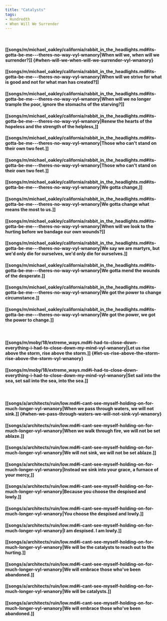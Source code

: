 ```yaml
---
title: "Catalysts"
tags:
- Hundredth
- When Will We Surrender
---
```

&nbsp;
#### [[songs/m/michael_oakley/california/rabbit_in_the_headlights.md#its-gotta-be-me---theres-no-way-vyl-wnanory|When will we, when will we surrender?]] {#when-will-we-when-will-we-surrender-vyl-wnanory}
#### [[songs/m/michael_oakley/california/rabbit_in_the_headlights.md#its-gotta-be-me---theres-no-way-vyl-wnanory|When will we strive for what is good and not for what man has created?]]
#### [[songs/m/michael_oakley/california/rabbit_in_the_headlights.md#its-gotta-be-me---theres-no-way-vyl-wnanory|When will we no longer trample the poor, ignore the stomachs of the starving?]]
#### [[songs/m/michael_oakley/california/rabbit_in_the_headlights.md#its-gotta-be-me---theres-no-way-vyl-wnanory|Renew the hearts of the hopeless and the strength of the helpless,]]
#### [[songs/m/michael_oakley/california/rabbit_in_the_headlights.md#its-gotta-be-me---theres-no-way-vyl-wnanory|Those who can't stand on their own two feet.]]
#### [[songs/m/michael_oakley/california/rabbit_in_the_headlights.md#its-gotta-be-me---theres-no-way-vyl-wnanory|Those who can't stand on their own two feet.]]
#### [[songs/m/michael_oakley/california/rabbit_in_the_headlights.md#its-gotta-be-me---theres-no-way-vyl-wnanory|We gotta change,]]
#### [[songs/m/michael_oakley/california/rabbit_in_the_headlights.md#its-gotta-be-me---theres-no-way-vyl-wnanory|We gotta change what means the most to us.]]
#### [[songs/m/michael_oakley/california/rabbit_in_the_headlights.md#its-gotta-be-me---theres-no-way-vyl-wnanory|When will we look to the hurting before we bandage our own wounds?]]
#### [[songs/m/michael_oakley/california/rabbit_in_the_headlights.md#its-gotta-be-me---theres-no-way-vyl-wnanory|We say we are martyrs, but we'd only die for ourselves, we'd only die for ourselves.]]
#### [[songs/m/michael_oakley/california/rabbit_in_the_headlights.md#its-gotta-be-me---theres-no-way-vyl-wnanory|We gotta mend the wounds of the desperate.]]
#### [[songs/m/michael_oakley/california/rabbit_in_the_headlights.md#its-gotta-be-me---theres-no-way-vyl-wnanory|We got the power to change circumstance.]]
#### [[songs/m/michael_oakley/california/rabbit_in_the_headlights.md#its-gotta-be-me---theres-no-way-vyl-wnanory|We got the power, we got the power to change.]]
&nbsp;
#### [[songs/m/moby/18/extreme_ways.md#i-had-to-close-down-everything-i-had-to-close-down-my-mind-vyl-wnanory|Let us rise above the storm, rise above the storm.]] {#let-us-rise-above-the-storm-rise-above-the-storm-vyl-wnanory}
#### [[songs/m/moby/18/extreme_ways.md#i-had-to-close-down-everything-i-had-to-close-down-my-mind-vyl-wnanory|Set sail into the sea, set sail into the sea, into the sea.]]
&nbsp;
#### [[songs/a/architects/ruin/low.md#i-cant-see-myself-holding-on-for-much-longer-vyl-wnanory|When we pass through waters, we will not sink.]] {#when-we-pass-through-waters-we-will-not-sink-vyl-wnanory}
#### [[songs/a/architects/ruin/low.md#i-cant-see-myself-holding-on-for-much-longer-vyl-wnanory|When we walk through fire, we will not be set ablaze.]]
#### [[songs/a/architects/ruin/low.md#i-cant-see-myself-holding-on-for-much-longer-vyl-wnanory|We will not sink, we will not be set ablaze.]]
#### [[songs/a/architects/ruin/low.md#i-cant-see-myself-holding-on-for-much-longer-vyl-wnanory|Instead we sink into your grace, a furnace of your mercy,]]
#### [[songs/a/architects/ruin/low.md#i-cant-see-myself-holding-on-for-much-longer-vyl-wnanory|Because you choose the despised and lowly.]]
#### [[songs/a/architects/ruin/low.md#i-cant-see-myself-holding-on-for-much-longer-vyl-wnanory|You choose the despised and lowly.]]
#### [[songs/a/architects/ruin/low.md#i-cant-see-myself-holding-on-for-much-longer-vyl-wnanory|I am despised. I am lowly.]]
#### [[songs/a/architects/ruin/low.md#i-cant-see-myself-holding-on-for-much-longer-vyl-wnanory|We will be the catalysts to reach out to the hurting.]]
#### [[songs/a/architects/ruin/low.md#i-cant-see-myself-holding-on-for-much-longer-vyl-wnanory|We will embrace those who've been abandoned.]]
#### [[songs/a/architects/ruin/low.md#i-cant-see-myself-holding-on-for-much-longer-vyl-wnanory|We will be catalysts.]]
#### [[songs/a/architects/ruin/low.md#i-cant-see-myself-holding-on-for-much-longer-vyl-wnanory|We will embrace those who've been abandoned.]]
